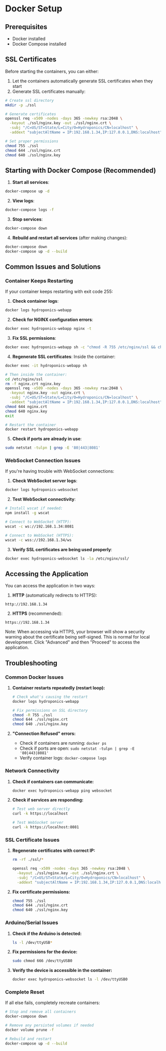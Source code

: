 
# Docker Setup

## Prerequisites

- Docker installed
- Docker Compose installed

## SSL Certificates

Before starting the containers, you can either:

1. Let the containers automatically generate SSL certificates when they start
2. Generate SSL certificates manually:

```bash
# Create ssl directory
mkdir -p ./ssl

# Generate certificates
openssl req -x509 -nodes -days 365 -newkey rsa:2048 \
  -keyout ./ssl/nginx.key -out ./ssl/nginx.crt \
  -subj "/C=US/ST=State/L=City/O=Hydroponics/CN=localhost" \
  -addext "subjectAltName = IP:192.168.1.34,IP:127.0.0.1,DNS:localhost"

# Set proper permissions
chmod 755 ./ssl
chmod 644 ./ssl/nginx.crt
chmod 640 ./ssl/nginx.key
```

## Starting with Docker Compose (Recommended)

1. **Start all services**:
```bash
docker-compose up -d
```

2. **View logs**:
```bash
docker-compose logs -f
```

3. **Stop services**:
```bash
docker-compose down
```

4. **Rebuild and restart all services** (after making changes):
```bash
docker-compose down
docker-compose up -d --build
```

## Common Issues and Solutions

### Container Keeps Restarting

If your container keeps restarting with exit code 255:

1. **Check container logs**:
```bash
docker logs hydroponics-webapp
```

2. **Check for NGINX configuration errors**:
```bash
docker exec hydroponics-webapp nginx -t
```

3. **Fix SSL permissions**:
```bash
docker exec hydroponics-webapp sh -c "chmod -R 755 /etc/nginx/ssl && chmod 644 /etc/nginx/ssl/nginx.crt && chmod 640 /etc/nginx/ssl/nginx.key"
```

4. **Regenerate SSL certificates**:
Inside the container:
```bash
docker exec -it hydroponics-webapp sh

# Then inside the container:
cd /etc/nginx/ssl
rm -f nginx.crt nginx.key
openssl req -x509 -nodes -days 365 -newkey rsa:2048 \
  -keyout nginx.key -out nginx.crt \
  -subj "/C=US/ST=State/L=City/O=Hydroponics/CN=localhost" \
  -addext "subjectAltName = IP:192.168.1.34,IP:127.0.0.1,DNS:localhost"
chmod 644 nginx.crt
chmod 640 nginx.key
exit

# Restart the container
docker restart hydroponics-webapp
```

5. **Check if ports are already in use**:
```bash
sudo netstat -tulpn | grep -E '80|443|8081'
```

### WebSocket Connection Issues

If you're having trouble with WebSocket connections:

1. **Check WebSocket server logs**:
```bash
docker logs hydroponics-websocket
```

2. **Test WebSocket connectivity**:
```bash
# Install wscat if needed:
npm install -g wscat

# Connect to WebSocket (HTTP):
wscat -c ws://192.168.1.34:8081

# Connect to WebSocket (HTTPS):
wscat -c wss://192.168.1.34/ws
```

3. **Verify SSL certificates are being used properly**:
```bash
docker exec hydroponics-websocket ls -la /etc/nginx/ssl/
```

## Accessing the Application

You can access the application in two ways:

1. **HTTP** (automatically redirects to HTTPS):
```
http://192.168.1.34
```

2. **HTTPS** (recommended):
```
https://192.168.1.34
```

Note: When accessing via HTTPS, your browser will show a security warning about the certificate being self-signed. This is normal for local development. Click "Advanced" and then "Proceed" to access the application.

## Troubleshooting

### Common Docker Issues

1. **Container restarts repeatedly (restart loop):**
   ```bash
   # Check what's causing the restart
   docker logs hydroponics-webapp
   
   # Fix permissions on SSL directory
   chmod -R 755 ./ssl
   chmod 644 ./ssl/nginx.crt
   chmod 640 ./ssl/nginx.key
   ```

2. **"Connection Refused" errors:**
   - Check if containers are running: `docker ps`
   - Check if ports are open: `sudo netstat -tulpn | grep -E '80|443|8081'`
   - Verify container logs: `docker-compose logs`

### Network Connectivity 

1. **Check if containers can communicate:**
   ```bash
   docker exec hydroponics-webapp ping websocket
   ```

2. **Check if services are responding:**
   ```bash
   # Test web server directly
   curl -k https://localhost
   
   # Test WebSocket server
   curl -k https://localhost:8081
   ```

### SSL Certificate Issues

1. **Regenerate certificates with correct IP:**
   ```bash
   rm -rf ./ssl/*
   
   openssl req -x509 -nodes -days 365 -newkey rsa:2048 \
     -keyout ./ssl/nginx.key -out ./ssl/nginx.crt \
     -subj "/C=US/ST=State/L=City/O=Hydroponics/CN=localhost" \
     -addext "subjectAltName = IP:192.168.1.34,IP:127.0.0.1,DNS:localhost"
   ```

2. **Fix certificate permissions:**
   ```bash
   chmod 755 ./ssl
   chmod 644 ./ssl/nginx.crt
   chmod 640 ./ssl/nginx.key
   ```

### Arduino/Serial Issues

1. **Check if the Arduino is detected:**
   ```bash
   ls -l /dev/ttyUSB*
   ```

2. **Fix permissions for the device:**
   ```bash
   sudo chmod 666 /dev/ttyUSB0
   ```

3. **Verify the device is accessible in the container:**
   ```bash
   docker exec hydroponics-websocket ls -l /dev/ttyUSB0
   ```

### Complete Reset

If all else fails, completely recreate containers:

```bash
# Stop and remove all containers
docker-compose down

# Remove any persisted volumes if needed
docker volume prune -f

# Rebuild and restart
docker-compose up -d --build
```
